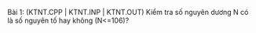 Bài 1: (KTNT.CPP | KTNT.INP | KTNT.OUT)
Kiểm tra số nguyên dương N có là số nguyên tố hay không (N<=106)?

